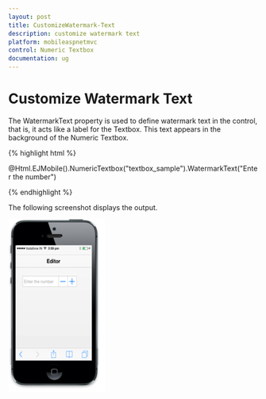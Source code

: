 ```yaml
---
layout: post
title: CustomizeWatermark-Text
description: customize watermark text
platform: mobileaspnetmvc
control: Numeric Textbox
documentation: ug
---
```


# Customize Watermark Text

The WatermarkText property is used to define watermark text in the control, that is, it acts like a label for the Textbox. This text appears in the background of the Numeric Textbox.

{% highlight html %}


@Html.EJMobile().NumericTextbox("textbox_sample").WatermarkText("Enter the number")


{% endhighlight %}

The following screenshot displays the output.

![](CustomizeWatermark-Text_images/CustomizeWatermark-Text_img1.png)



